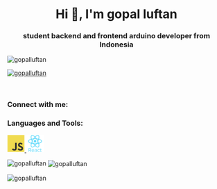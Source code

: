 <h1 align="center">Hi 👋, I'm gopal luftan</h1>
<h3 align="center">student backend and frontend arduino developer from Indonesia</h3>

<p align="left"> <img src="https://komarev.com/ghpvc/?username=gopalluftan&label=Profile%20views&color=0e75b6&style=flat" alt="gopalluftan" /> </p>

<p align="left"> <a href="https://github.com/ryo-ma/github-profile-trophy"><img src="https://github-profile-trophy.vercel.app/?username=gopalluftan" alt="gopalluftan" /></a> </p>

<p align="left"> <a href="https://twitter.com/" target="blank"><img src="https://img.shields.io/twitter/follow/?logo=twitter&style=for-the-badge" alt="" /></a> </p>

<h3 align="left">Connect with me:</h3>
<p align="left">
</p>

<h3 align="left">Languages and Tools:</h3>
<p align="left"> <a href="https://developer.mozilla.org/en-US/docs/Web/JavaScript" target="_blank" rel="noreferrer"> <img src="https://raw.githubusercontent.com/devicons/devicon/master/icons/javascript/javascript-original.svg" alt="javascript" width="40" height="40"/> </a> <a href="https://reactjs.org/" target="_blank" rel="noreferrer"> <img src="https://raw.githubusercontent.com/devicons/devicon/master/icons/react/react-original-wordmark.svg" alt="react" width="40" height="40"/> </a> </p>

<p><img align="left" src="https://github-readme-stats.vercel.app/api/top-langs?username=gopalluftan&show_icons=true&locale=en&layout=compact" alt="gopalluftan" /></p>

<p>&nbsp;<img align="center" src="https://github-readme-stats.vercel.app/api?username=gopalluftan&show_icons=true&locale=en" alt="gopalluftan" /></p>

<p><img align="center" src="https://github-readme-streak-stats.herokuapp.com/?user=gopalluftan&" alt="gopalluftan" /></p>
